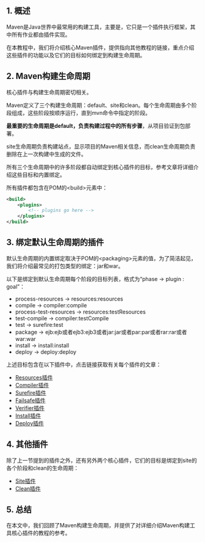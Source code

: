 ## 1. 概述

Maven是Java世界中最常用的构建工具，主要是，它只是一个插件执行框架，其中所有作业都由插件实现。

在本教程中，我们将介绍核心Maven插件，提供指向其他教程的链接，重点介绍这些插件的功能以及它们的目标如何绑定到构建生命周期。

## 2. Maven构建生命周期

核心插件与构建生命周期密切相关。

Maven定义了三个构建生命周期：default、site和clean。每个生命周期由多个阶段组成，这些阶段按顺序运行，直到mvn命令中指定的阶段。

**最重要的生命周期是default，负责构建过程中的所有步骤**，从项目验证到包部署。

site生命周期负责构建站点，显示项目的Maven相关信息，而clean生命周期负责删除在上一次构建中生成的文件。

所有三个生命周期中的许多阶段都自动绑定到核心插件的目标，参考文章将详细介绍这些目标和内置绑定。

所有插件都包含在POM的<build\>元素中：

```xml
<build>
    <plugins>
        <!-- plugins go here -->
    </plugins>
</build>
```

## 3. 绑定默认生命周期的插件 

默认生命周期的内置绑定取决于POM的<packaging\>元素的值，为了简洁起见，我们将介绍最常见的打包类型的绑定：jar和war。

以下是绑定到默认生命周期每个阶段的目标列表，格式为“phase -> plugin : goal”：

-   process-resources -> resources:resources
-   compile -> compiler:compile
-   process-test-resources -> resources:testResources
-   test-compile -> compiler:testCompile
-   test -> surefire:test
-   package -> ejb:ejb或者ejb3:ejb3或者jar:jar或者par:par或者rar:rar或者war:war
-   install -> install:install
-   deploy -> deploy:deploy

上述目标包含在以下插件中，点击链接获取有关每个插件的文章：

-   [Resources插件](https://www.baeldung.com/maven-resources-plugin)
-   [Compiler插件](https://www.baeldung.com/maven-compiler-plugin)
-   [Surefire插件](https://www.baeldung.com/maven-surefire-plugin)
-   [Failsafe插件](https://www.baeldung.com/maven-failsafe-plugin)
-   [Verifier插件](https://www.baeldung.com/maven-verifier-plugin)
-   [Install插件](https://www.baeldung.com/maven-install-plugin)
-   [Deploy插件](https://www.baeldung.com/maven-deploy-plugin)

## 4. 其他插件

除了上一节提到的插件之外，还有另外两个核心插件，它们的目标是绑定到site的各个阶段和clean的生命周期：

-   [Site插件](https://www.baeldung.com/maven-site-plugin)
-   [Clean插件](https://www.baeldung.com/maven-clean-plugin)

## 5. 总结

在本文中，我们回顾了Maven构建生命周期，并提供了对详细介绍Maven构建工具核心插件的教程的参考。